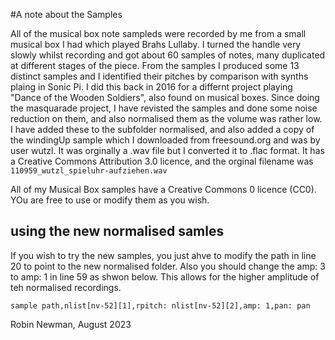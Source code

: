 #A note about the Samples

All of the musical box note sampleds were recorded by me from a small musical box I had which played Brahs Lullaby. I turned the handle very slowly whilst recording and got about 60 samples of notes, many duplicated at different stages of the piece. From the samples I produced some 13 distinct samples and I identified their pitches by comparison with synths plaing in Sonic Pi. I did this back in 2016 for a differnt project playing "Dance of the Wooden Soldiers", also found on musical boxes.
Since doing the masquarade project, I have revisted the samples and done some noise reduction on them, and also normalised them as the volume was rather low. I have added these to the subfolder normalised, and also added a copy of the windingUp sample which I downloaded from freesound.org and was by user wutzl. It was orginally a .wav file but I converted it to .flac format. It has a Creative Commons Attribution 3.0 licence, and the orginal filename was `110959_wutzl_spieluhr-aufziehen.wav`

All of my Musical Box samples have a Creative Commons 0 licence (CC0). YOu are free to use or modify them as you wish.

## using the new normalised samles

If you wish to try the new samples, you just ahve to modify the path in line 20 to point to the new normalised folder. Also you should change the amp: 3 to amp: 1 in line 59 as shwon below. This allows for the higher amplitude of teh normalised recordings.

`sample path,nlist[nv-52][1],rpitch: nlist[nv-52][2],amp: 1,pan: pan`

Robin Newman, August 2023